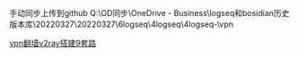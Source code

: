 手动同步上传到github
Q:\OD同步\OneDrive - Business\logseq和bosidian历史版本库\20220327\20220327\6logseq\4logseq\4logseq-\vpn

[vpn翻墙v2ray搭建9套路](vpn翻墙v2ray搭建9套路.md)
